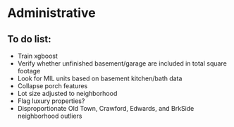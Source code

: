 # Administrative

## To do list:
* Train xgboost
* Verify whether unfinished basement/garage are included in total square footage
* Look for MIL units based on basement kitchen/bath data
* Collapse porch features
* Lot size adjusted to neighborhood
* Flag luxury properties?
* Disproportionate Old Town, Crawford, Edwards, and BrkSide neighborhood outliers
